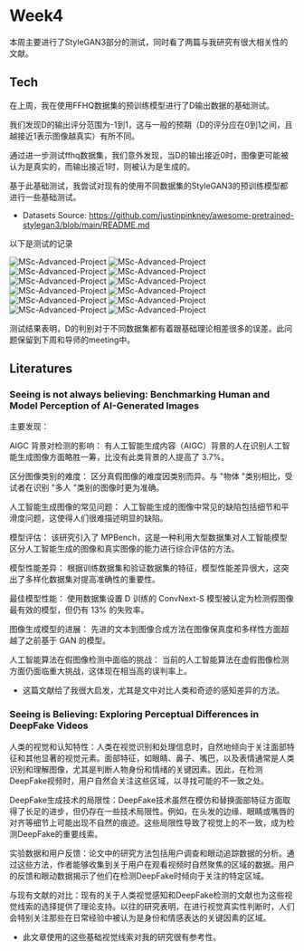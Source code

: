 # Week4
本周主要进行了StyleGAN3部分的测试，同时看了两篇与我研究有很大相关性的文献。

## Tech

在上周，我在使用FFHQ数据集的预训练模型进行了D输出数据的基础测试。

我们发现D的输出评分范围为-1到1，这与一般的预期（D的评分应在0到1之间，且越接近1表示图像越真实）有所不同。

通过进一步测试ffhq数据集，我们意外发现，当D的输出接近0时，图像更可能被认为是真实的，而输出接近1时，则被认为是生成的。

基于此基础测试，我尝试对现有的使用不同数据集的StyleGAN3的预训练模型都进行一些基础测试。
- Datasets Source: https://github.com/justinpinkney/awesome-pretrained-stylegan3/blob/main/README.md

以下是测试的记录

![MSc-Advanced-Project](https://github.com/wwdddq/MSc-Advanced-Project/blob/main/BLOG/img/1.png)
![MSc-Advanced-Project](https://github.com/wwdddq/MSc-Advanced-Project/blob/main/BLOG/img/2.png)
![MSc-Advanced-Project](https://github.com/wwdddq/MSc-Advanced-Project/blob/main/BLOG/img/3.png)
![MSc-Advanced-Project](https://github.com/wwdddq/MSc-Advanced-Project/blob/main/BLOG/img/4.png)
![MSc-Advanced-Project](https://github.com/wwdddq/MSc-Advanced-Project/blob/main/BLOG/img/5.png)
![MSc-Advanced-Project](https://github.com/wwdddq/MSc-Advanced-Project/blob/main/BLOG/img/6.png)
![MSc-Advanced-Project](https://github.com/wwdddq/MSc-Advanced-Project/blob/main/BLOG/img/7.png)
![MSc-Advanced-Project](https://github.com/wwdddq/MSc-Advanced-Project/blob/main/BLOG/img/8.png)
![MSc-Advanced-Project](https://github.com/wwdddq/MSc-Advanced-Project/blob/main/BLOG/img/9.png)
![MSc-Advanced-Project](https://github.com/wwdddq/MSc-Advanced-Project/blob/main/BLOG/img/10.png)
![MSc-Advanced-Project](https://github.com/wwdddq/MSc-Advanced-Project/blob/main/BLOG/img/11.png)
![MSc-Advanced-Project](https://github.com/wwdddq/MSc-Advanced-Project/blob/main/BLOG/img/12.png)

测试结果表明，D的判别对于不同数据集都有着跟基础理论相差很多的误差。此问题保留到下周和导师的meeting中。

## Literatures

### Seeing is not always believing: Benchmarking Human and Model Perception of AI-Generated Images

主要发现：

AIGC 背景对检测的影响： 有人工智能生成内容（AIGC）背景的人在识别人工智能生成图像方面略胜一筹，比没有此类背景的人提高了 3.7%。

区分图像类别的难度： 区分真假图像的难度因类别而异。与 "物体 "类别相比，受试者在识别 "多人 "类别的图像时更为准确。

人工智能生成图像的常见问题： 人工智能生成的图像中常见的缺陷包括细节和平滑度问题，这使得人们很难描述明显的缺陷。

模型评估： 该研究引入了 MPBench，这是一种利用大型数据集对人工智能模型区分人工智能生成的图像和真实图像的能力进行综合评估的方法。

模型性能差异： 根据训练数据集和验证数据集的特征，模型性能差异很大，这突出了多样化数据集对提高准确性的重要性。

最佳模型性能： 使用数据集设置 D 训练的 ConvNext-S 模型被认定为检测假图像最有效的模型，但仍有 13% 的失败率。

图像生成模型的进展： 先进的文本到图像合成方法在图像保真度和多样性方面超越了之前基于 GAN 的模型。

人工智能算法在假图像检测中面临的挑战： 当前的人工智能算法在虚假图像检测方面仍面临重大挑战，这体现在相当高的误判率上。

- 这篇文献给了我很大启发，尤其是文中对比人类和奇迹的感知差异的方法。

### Seeing is Believing: Exploring Perceptual Differences in DeepFake Videos

人类的视觉和认知特性：人类在视觉识别和处理信息时，自然地倾向于关注面部特征和其他显著的视觉元素。面部特征，如眼睛、鼻子、嘴巴，以及表情通常是人类识别和理解图像，尤其是判断人物身份和情绪的关键因素。因此，在检测DeepFake视频时，用户自然会关注这些区域，以寻找可能的不一致之处。

DeepFake生成技术的局限性：DeepFake技术虽然在模仿和替换面部特征方面取得了长足的进步，但仍存在一些技术局限性。例如，在头发的边缘、眼睛或嘴唇的对齐等细节上可能出现不自然的痕迹。这些局限性导致了视觉上的不一致，成为检测DeepFake的重要线索。

实验数据和用户反馈：论文中的研究方法包括用户调查和眼动追踪数据的分析。通过这些方法，作者能够收集到关于用户在观看视频时自然聚焦的区域的数据。用户的反馈和眼动数据揭示了他们在检测DeepFake时倾向于关注的特定区域。

与现有文献的对比：现有的关于人类视觉感知和DeepFake检测的文献也为这些视觉线索的选择提供了理论支持。以往的研究表明，在进行视觉真实性判断时，人们会特别关注那些在日常经验中被认为是身份和情感表达的关键因素的区域。

- 此文章使用的这些基础视觉线索对我的研究很有参考性。
